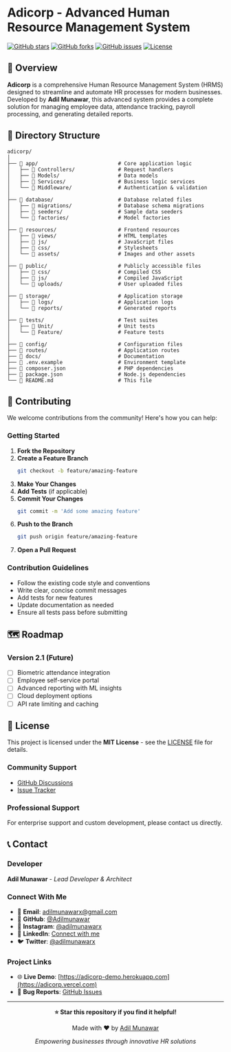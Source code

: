 #  Adicorp - Advanced Human Resource Management System

[![GitHub stars](https://img.shields.io/github/stars/Adilmunawar/adicorp.svg)](https://github.com/Adilmunawar/adicorp/stargazers)
[![GitHub forks](https://img.shields.io/github/forks/Adilmunawar/adicorp.svg)](https://github.com/Adilmunawar/adicorp/network)
[![GitHub issues](https://img.shields.io/github/issues/Adilmunawar/adicorp.svg)](https://github.com/Adilmunawar/adicorp/issues)
[![License](https://img.shields.io/github/license/Adilmunawar/adicorp.svg)](https://github.com/Adilmunawar/adicorp/blob/main/LICENSE)

## 🌟 Overview

**Adicorp** is a comprehensive Human Resource Management System (HRMS) designed to streamline and automate HR processes for modern businesses. Developed by **Adil Munawar**, this advanced system provides a complete solution for managing employee data, attendance tracking, payroll processing, and generating detailed reports.

## 📁 Directory Structure

```
adicorp/
│
├── 📂 app/                          # Core application logic
│   ├── 📂 Controllers/              # Request handlers
│   ├── 📂 Models/                   # Data models
│   ├── 📂 Services/                 # Business logic services
│   └── 📂 Middleware/               # Authentication & validation
│
├── 📂 database/                     # Database related files
│   ├── 📂 migrations/               # Database schema migrations
│   ├── 📂 seeders/                  # Sample data seeders
│   └── 📂 factories/                # Model factories
│
├── 📂 resources/                    # Frontend resources
│   ├── 📂 views/                    # HTML templates
│   ├── 📂 js/                       # JavaScript files
│   ├── 📂 css/                      # Stylesheets
│   └── 📂 assets/                   # Images and other assets
│
├── 📂 public/                       # Publicly accessible files
│   ├── 📂 css/                      # Compiled CSS
│   ├── 📂 js/                       # Compiled JavaScript
│   └── 📂 uploads/                  # User uploaded files
│
├── 📂 storage/                      # Application storage
│   ├── 📂 logs/                     # Application logs
│   └── 📂 reports/                  # Generated reports
│
├── 📂 tests/                        # Test suites
│   ├── 📂 Unit/                     # Unit tests
│   └── 📂 Feature/                  # Feature tests
│
├── 📂 config/                       # Configuration files
├── 📂 routes/                       # Application routes
├── 📂 docs/                         # Documentation
├── 📄 .env.example                  # Environment template
├── 📄 composer.json                 # PHP dependencies
├── 📄 package.json                  # Node.js dependencies
└── 📄 README.md                     # This file
```

## 🤝 Contributing

We welcome contributions from the community! Here's how you can help:

### **Getting Started**
1. **Fork the Repository**
2. **Create a Feature Branch**
   ```bash
   git checkout -b feature/amazing-feature
   ```
3. **Make Your Changes**
4. **Add Tests** (if applicable)
5. **Commit Your Changes**
   ```bash
   git commit -m 'Add some amazing feature'
   ```
6. **Push to the Branch**
   ```bash
   git push origin feature/amazing-feature
   ```
7. **Open a Pull Request**

### **Contribution Guidelines**
- Follow the existing code style and conventions
- Write clear, concise commit messages
- Add tests for new features
- Update documentation as needed
- Ensure all tests pass before submitting

## 🗺️ Roadmap

### **Version 2.1 (Future)**
- [ ] Biometric attendance integration
- [ ] Employee self-service portal
- [ ] Advanced reporting with ML insights
- [ ] Cloud deployment options
- [ ] API rate limiting and caching

## 📄 License

This project is licensed under the **MIT License** - see the [LICENSE](LICENSE) file for details.

### **Community Support**
- [GitHub Discussions](https://github.com/Adilmunawar/adicorp/discussions)
- [Issue Tracker](https://github.com/Adilmunawar/adicorp/issues)

### **Professional Support**
For enterprise support and custom development, please contact us directly.

## 📞 Contact

### **Developer**
**Adil Munawar** - *Lead Developer & Architect*

### **Connect With Me**
- 📧 **Email**: [adilmunawarx@gmail.com](mailto:adilmunawarx@gmail.com)
- 🐙 **GitHub**: [@Adilmunawar](https://github.com/Adilmunawar)
- 📸 **Instagram**: [@adilmunawarx](https://instagram.com/adilmunawarx)
- 💼 **LinkedIn**: [Connect with me](https://linkedin.com/in/adilmunawar)
- 🐦 **Twitter**: [@adilmunawarx](https://twitter.com/adilmunawarx)

### **Project Links**
- 🌐 **Live Demo**: [https://adicorp-demo.herokuapp.com](https://adicorp.vercel.com)
- 🐛 **Bug Reports**: [GitHub Issues](https://github.com/Adilmunawar/adicorp/issues)

---

<div align="center">

**⭐ Star this repository if you find it helpful!**

Made with ❤️ by [Adil Munawar](https://github.com/Adilmunawar)

*Empowering businesses through innovative HR solutions*

</div>
